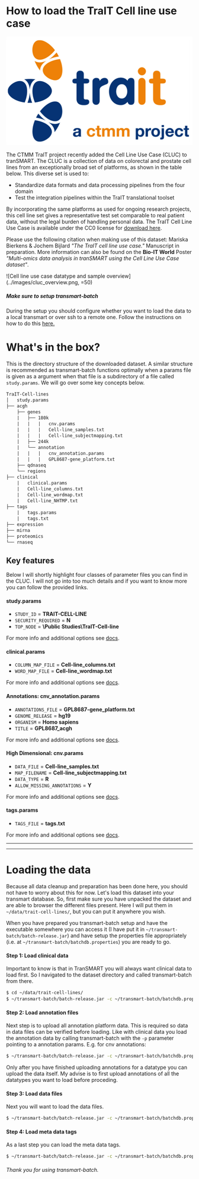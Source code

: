 # How to load the TraIT Cell line use case

![TraIT logo](../images/traitlogo2-whitespace.jpg)

The CTMM TraIT project recently added the Cell Line Use Case (CLUC) to tranSMART. The CLUC is a collection of data on colorectal and prostate cell lines from an exceptionally broad set of platforms, as shown in the table below.
This diverse set is used to:
 - Standardize data formats and data processing pipelines from the four domain
 - Test the integration pipelines within the TraIT translational toolset

By incorporating the same platforms as used for ongoing research projects, this cell line set gives a representative test set comparable to real patient data, without the legal burden of handling personal data. The TraIT Cell Line Use Case is available under the CC0 license for [download here](https://wiki.transmartfoundation.org/display/transmartwiki/Tutorial%3A+How+to+load+the+Cell+Line+Use+Case+dataset+with+transmart-data).

Please use the following citation when making use of this dataset: Mariska Bierkens & Jochem Bijlard *"The TraIT cell line use case."* Manuscript in preparation. More information can also be found on the **Bio-IT World** Poster *"Multi-omics data analysis in tranSMART using the Cell Line Use Case dataset"*.

![Cell line use case datatype and sample overview](../images/cluc_overview.png, =50)

##### Make sure to setup transmart-batch
During the setup you should configure whether you want to load the data to a local transmart or over ssh to a remote one. Follow the instructions on how to do this [here.](../README.md)

# What's in the box?
This is the directory structure of the downloaded dataset. A similar structure is recommended as transmart-batch functions optimally when a params file is given as a argument when that file is a subdirectory of a file called `study.params`.  We will go over some key concepts below.

```
TraIT-Cell-lines
│   study.params
├── acgh
    ├── genes
    |   ├── 180k
    |   |   |   cnv.params
    |   |   |   Cell-line_samples.txt
    |   |   |   Cell-line_subjectmapping.txt
    |   ├── 244k
    |   └── annotation
    |   |   |   cnv_annotation.params
    |   |   |   GPL8687-gene_platform.txt
    ├── qdnaseq
    └── regions
├── clinical
    |   clinical.params
    |   Cell-line_columns.txt
    |   Cell-line_wordmap.txt
    |   Cell-line_NHTMP.txt
├── tags
    |   tags.params
    |   tags.txt
├── expression
├── mirna
├── proteomics
└── rnaseq
```

## Key features
Below I will shortly highlight four classes of parameter files you can find in the CLUC.  I will not go into too much details and if you want to know more you can follow the provided links.

#### study.params

* `STUDY_ID` = **TRAIT-CELL-LINE**
* `SECURITY_REQUIRED` = **N**
* `TOP_NODE` = **\Public Studies\TraIT-Cell-line**

For more info and additional options see [docs](data_formats/study-params.md).

#### clinical.params
* `COLUMN_MAP_FILE` = **Cell-line_columns.txt**
* `WORD_MAP_FILE` = **Cell-line_wordmap.txt**

For more info and additional options see [docs](data_formats/clinical.md).

#### Annotations: cnv_annotation.params

* `ANNOTATIONS_FILE` = **GPL8687-gene_platform.txt**
* `GENOME_RELEASE` = **hg19**
* `ORGANISM` = **Homo sapiens**
* `TITLE` = **GPL8687_acgh**

For more info and additional options see [docs](data_formats/annotations.md).

#### High Dimensional: cnv.params

* `DATA_FILE` = **Cell-line_samples.txt**
* `MAP_FILENAME` = **Cell-line_subjectmapping.txt**
* `DATA_TYPE` = **R**
* `ALLOW_MISSING_ANNOTATIONS` = **Y**

For more info and additional options see [docs](data_formats/hd-params.md).
#### tags.params

* `TAGS_FILE` = **tags.txt**


For more info and additional options see [docs](data_formats/tags.md).

---
---
# Loading the data

Because all data cleanup and preparation has been done here, you should not have to worry about this for now. Let's load this dataset into your transmart database. So, first make sure you have unpacked the dataset and are able to browser the different files present. Here I will put them in `~/data/trait-cell-lines/`, but you can put it anywhere you wish.

When you have prepared you transmart-batch setup and have the executable somewhere you can access it (I have put it in  `~/transmart-batch/batch-release.jar`) and have setup the properties file appropriately (i.e. at `~/transmart-batch/batchdb.properties`) you are ready to go.

#### Step 1: Load clinical data
Important to know is that in TranSMART you will always want clinical data to load first. So I navigated to the dataset directory and called transmart-batch from there.

``` sh
$ cd ~/data/trait-cell-lines/
$ ~/transmart-batch/batch-release.jar -c ~/transmart-batch/batchdb.properties -p clinical/clinical.params
```

#### Step 2: Load annotation files
Next step is to upload all annotation platform data. This is required so data in data files can be verified before loading.
Like with clinical data you load the annotation data by calling transmart-batch with the `-p` parameter pointing to a annotation params.  E.g. for cnv annotations:

``` sh
$ ~/transmart-batch/batch-release.jar -c ~/transmart-batch/batchdb.properties -p acgh/genes/annotation/cnv_annotation.params
```

Only after you have finished uploading annotations for a datatype you can upload the data itself. My advise is to first upload annotations of all the datatypes you want to load before proceding.


#### Step 3: Load data files
Next you will want to load the data files.

``` sh
$ ~/transmart-batch/batch-release.jar -c ~/transmart-batch/batchdb.properties -p acgh/genes/180k/cnv.params
```

#### Step 4: Load meta data tags
As a last step you can load the meta data tags.
``` sh
$ ~/transmart-batch/batch-release.jar -c ~/transmart-batch/batchdb.properties -p tags/tags.params
```


###### Thank you for using transmart-batch.
